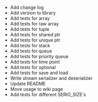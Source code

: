 + Add change log
+ Add version to library
+ Add tests for array
+ Add tests for raw array
+ Add tests for tuple
+ Add tests for shared ptr
+ Add tests for unique ptr
+ Add tests for stack
+ Add tests for queue
+ Add tests for priority queue
+ Add tests for time point
+ Add tests for optional
+ Add tests for save and load
+ Write stream serializer and deserializer
+ Update README
+ Move usage to wiki page
+ Add tests for different SERIO_SIZE's